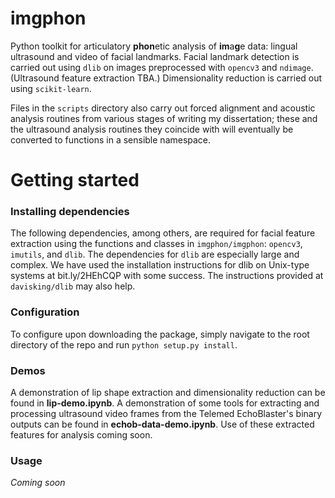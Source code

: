 # imgphon
Python toolkit for articulatory **phon**etic analysis of **im**a**g**e data: lingual ultrasound and video of facial landmarks. Facial landmark detection is carried out using `dlib` on images preprocessed with `opencv3` and `ndimage`. (Ultrasound feature extraction TBA.) Dimensionality reduction is carried out using `scikit-learn`.

Files in the `scripts` directory also carry out forced alignment and acoustic analysis routines from various stages of writing my dissertation; these and the ultrasound analysis routines they coincide with will eventually be converted to functions in a sensible namespace.

# Getting started
### Installing dependencies
The following dependencies, among others, are required for facial feature extraction using the functions and classes in `imgphon/imgphon`: `opencv3`, `imutils`, and `dlib`. The dependencies for `dlib` are especially large and complex. We have used the installation instructions for dlib on Unix-type systems at bit.ly/2HEhCQP with some success. The instructions provided at `davisking/dlib` may also help.

### Configuration
To configure upon downloading the package, simply navigate to the root directory of the repo and run `python setup.py install`.

### Demos
A demonstration of lip shape extraction and dimensionality reduction can be found in **lip-demo.ipynb**. A demonstration of some tools for extracting and processing ultrasound video frames from the Telemed EchoBlaster's binary outputs can be found in **echob-data-demo.ipynb**. Use of these extracted features for analysis coming soon. 

### Usage
*Coming soon*

